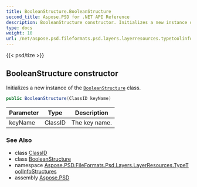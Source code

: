 ```yaml
---
title: BooleanStructure.BooleanStructure
second_title: Aspose.PSD for .NET API Reference
description: BooleanStructure constructor. Initializes a new instance of the BooleanStructure class
type: docs
weight: 10
url: /net/aspose.psd.fileformats.psd.layers.layerresources.typetoolinfostructures/booleanstructure/booleanstructure/
---
```

{{< psd/tize >}}
## BooleanStructure constructor

Initializes a new instance of the [`BooleanStructure`](../) class.

```csharp
public BooleanStructure(ClassID keyName)
```

| Parameter | Type | Description |
| --- | --- | --- |
| keyName | ClassID | The key name. |

### See Also

* class [ClassID](../../../aspose.psd.fileformats.psd.layers.layerresources/classid/)
* class [BooleanStructure](../)
* namespace [Aspose.PSD.FileFormats.Psd.Layers.LayerResources.TypeToolInfoStructures](../../../aspose.psd.fileformats.psd.layers.layerresources.typetoolinfostructures/)
* assembly [Aspose.PSD](../../../)


